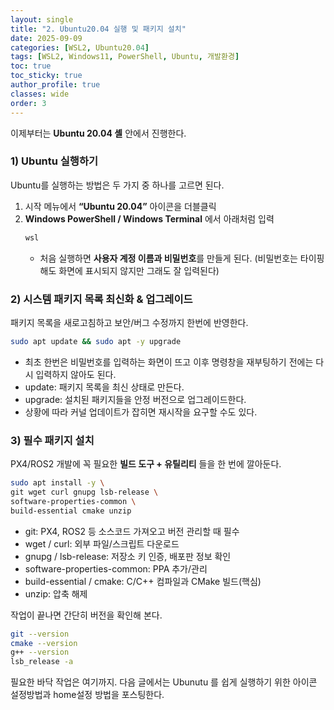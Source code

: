 ```yaml
---
layout: single
title: "2. Ubuntu20.04 실행 및 패키지 설치"
date: 2025-09-09
categories: [WSL2, Ubuntu20.04]
tags: [WSL2, Windows11, PowerShell, Ubuntu, 개발환경]
toc: true
toc_sticky: true
author_profile: true
classes: wide
order: 3
---
```


이제부터는 **Ubuntu 20.04 셸** 안에서 진행한다.

### 1) Ubuntu 실행하기
Ubuntu를 실행하는 방법은 두 가지 중 하나를 고르면 된다.

1. 시작 메뉴에서 **“Ubuntu 20.04”** 아이콘을 더블클릭  
2. **Windows PowerShell / Windows Terminal** 에서 아래처럼 입력
   ```powershell
   wsl
   ```
   - 처음 실행하면 **사용자 계정 이름과 비밀번호**를 만들게 된다. (비밀번호는 타이핑해도 화면에 표시되지 않지만 그래도 잘 입력된다)

### 2) 시스템 패키지 목록 최신화 & 업그레이드

  패키지 목록을 새로고침하고 보안/버그 수정까지 한번에 반영한다.

```bash
sudo apt update && sudo apt -y upgrade
```
- 최초 한번은 비밀번호를 입력하는 화면이 뜨고 이후 명령창을 재부팅하기 전에는 다시 입력하지 않아도 된다.
- update: 패키지 목록을 최신 상태로 만든다.
- upgrade: 설치된 패키지들을 안정 버전으로 업그레이드한다.
- 상황에 따라 커널 업데이트가 잡히면 재시작을 요구할 수도 있다.


### 3) 필수 패키지 설치

  PX4/ROS2 개발에 꼭 필요한 **빌드 도구 + 유틸리티** 들을 한 번에 깔아둔다.

  ```bash
sudo apt install -y \
  git wget curl gnupg lsb-release \
  software-properties-common \
  build-essential cmake unzip
```

- git: PX4, ROS2 등 소스코드 가져오고 버전 관리할 때 필수
- wget / curl: 외부 파일/스크립트 다운로드
- gnupg / lsb-release: 저장소 키 인증, 배포판 정보 확인
- software-properties-common: PPA 추가/관리
- build-essential / cmake: C/C++ 컴파일과 CMake 빌드(핵심)
- unzip: 압축 해제

작업이 끝나면 간단히 버전을 확인해 본다.

```bash
git --version
cmake --version
g++ --version
lsb_release -a
```

필요한 바닥 작업은 여기까지. 다음 글에서는 Ubunutu 를 쉽게 실행하기 위한 아이콘 설정방법과 home설정 방법을 포스팅한다.
